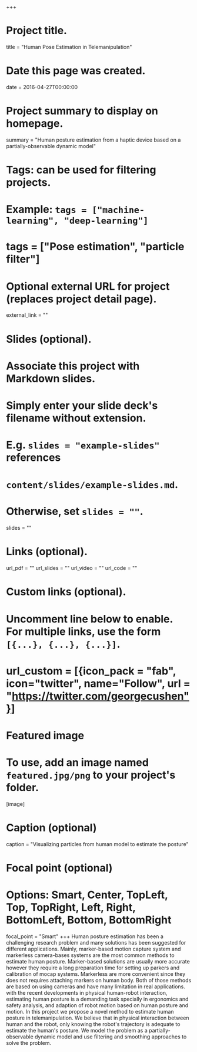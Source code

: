 +++
# Project title.
title = "Human Pose Estimation in Telemanipulation"

# Date this page was created.
date = 2016-04-27T00:00:00

# Project summary to display on homepage.
summary = "Human posture estimation from a haptic device based on a partially-observable dynamic model"
# Tags: can be used for filtering projects.
# Example: `tags = ["machine-learning", "deep-learning"]`
# tags = ["Pose estimation", "particle filter"]

# Optional external URL for project (replaces project detail page).
external_link = ""

# Slides (optional).
#   Associate this project with Markdown slides.
#   Simply enter your slide deck's filename without extension.
#   E.g. `slides = "example-slides"` references
#   `content/slides/example-slides.md`.
#   Otherwise, set `slides = ""`.
slides = ""


# Links (optional).
url_pdf = ""
url_slides = ""
url_video = ""
url_code = ""

# Custom links (optional).
#   Uncomment line below to enable. For multiple links, use the form `[{...}, {...}, {...}]`.
#   url_custom = [{icon_pack = "fab", icon="twitter", name="Follow", url = "https://twitter.com/georgecushen"}]

# Featured image
# To use, add an image named `featured.jpg/png` to your project's folder.
[image]
  # Caption (optional)
  caption = "Visualizing particles from human model to estimate the posture"

  # Focal point (optional)
  # Options: Smart, Center, TopLeft, Top, TopRight, Left, Right, BottomLeft, Bottom, BottomRight
  focal_point = "Smart"
+++
Human posture estimation has been a challenging research problem and many solutions has been suggested for different applications. Mainly, marker-based motion capture system and markerless camera-bases systems are the most common methods to estimate human posture. Marker-based solutions are usually more accurate however they require a long preparation time for setting up parkers and calibration of mocap systems. Markerless are more convenient since they does not requires attaching markers on human body. Both of those methods are based on using cameras and have many limitation in real applications.
with the recent developments in physical human-robot interaction, estimating human posture is a demanding task specially in ergonomics and safety analysis, and adaption of robot motion based on human posture and motion.
In this project we propose a novel method to estimate human posture in telemanipulation. We believe that in physical interaction between human and the robot, only knowing the robot's trajectory is adequate to estimate the human's posture. We model the problem as a partially-observable dynamic model and use filtering and smoothing approaches to solve the problem.
